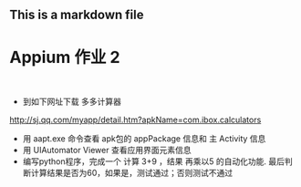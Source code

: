 ## This is a markdown file
# Appium 作业 2 

<br>

- 到如下网址下载 多多计算器 <br>

 http://sj.qq.com/myapp/detail.htm?apkName=com.ibox.calculators

- 用 aapt.exe 命令查看 apk包的 appPackage 信息和  主 Activity 信息
- 用 UIAutomator Viewer 查看应用界面元素信息
- 编写python程序，完成一个 计算 3+9 ，结果 再乘以5 的自动化功能. 最后判断计算结果是否为60，如果是，测试通过；否则测试不通过








 

